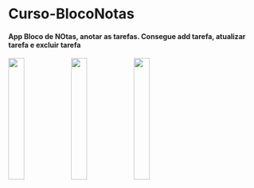 # Curso-BlocoNotas

#### App Bloco de NOtas, anotar as tarefas. Consegue add tarefa, atualizar tarefa e excluir tarefa

<img src="https://user-images.githubusercontent.com/72177982/120633513-9dd70e80-c440-11eb-834a-c9cf2f7bd3cd.jpg" width="25%"><img src="https://user-images.githubusercontent.com/72177982/120633510-9ca5e180-c440-11eb-9571-e13bcd880286.jpg" width="25%"><img src="https://user-images.githubusercontent.com/72177982/120633521-9dd70e80-c440-11eb-9542-989faa6dddca.jpg" width="25%">
